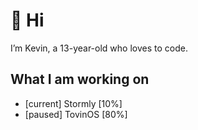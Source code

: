 # 👋 Hi

I’m Kevin, a 13-year-old who loves to code.

## What I am working on
- [current] Stormly [10%]
- [paused] TovinOS [80%]

